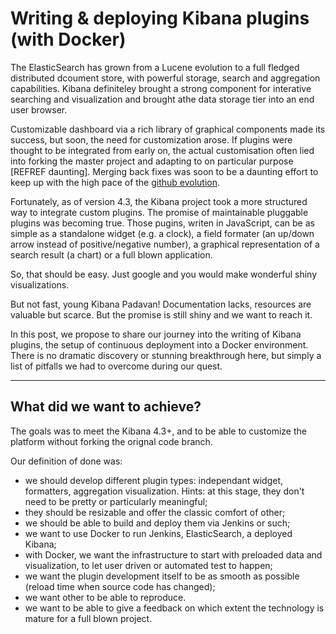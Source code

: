 # Writing & deploying Kibana plugins (with Docker)

The ElasticSearch has grown from a Lucene evolution to a full fledged distributed dcoument store, with powerful storage, search and aggregation capabilities.
Kibana definiteley brought a strong component for interative searching and visualization and brought athe data storage tier into an end user browser.

Customizable dashboard via a rich library of graphical components made its success, but soon, the need for customization arose.
If plugins were thought to be integrated from early on, the actual customisation often lied into forking the master project and adapting to on particular purpose [REFREF daunting].
Merging back fixes was soon to be a daunting effort to keep up with the high pace of the [github evolution](https://github.com/elastic/kibana/graphs/contributors).

Fortunately, as of version 4.3, the Kibana project took a more structured way to integrate custom plugins.
The promise of maintainable pluggable plugins was becoming true.
Those pugins, writen in JavaScript, can be as simple as a standalone widget (e.g. a clock), a field formater (an up/down arrow instead of positive/negative number), a graphical representation of a search result (a chart) or a full blown application.

So, that should be easy. Just google and you would make wonderful shiny visualizations.

But not fast, young Kibana Padavan!
Documentation lacks, resources are valuable but scarce.
But the promise is still shiny and we want to reach it.

In this post, we propose to share our journey into the writing of Kibana plugins, the setup of continuous deployment into a Docker environment.
There is no dramatic discovery or stunning breakthrough here, but simply a list of pitfalls we had to overcome during our quest.

-----------------

## What did we want to achieve?
The goals was to meet the Kibana 4.3+, and to be able to customize the platform without forking the orignal code branch.

Our definition of done was:

 * we should develop different plugin types: independant widget, formatters, aggregation visualization. Hints: at this stage, they don't need to be pretty or particularly meaningful;
 * they should be resizable and offer the classic comfort of other; 
 * we should be able to build and deploy them via Jenkins or such;
 * we want to use Docker to run Jenkins, ElasticSearch, a deployed Kibana;
 * with Docker, we want the infrastructure to start with preloaded data and visualization, to let user driven or automated test to happen;
 * we want the plugin development itself to be as smooth as possible (reload time when source code has changed);
 * we want other to be able to reproduce.
 * we want to be able to give a feedback on which extent the technology is mature for a full blown project.
 
 
